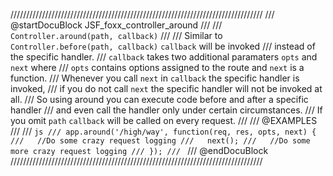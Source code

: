 ////////////////////////////////////////////////////////////////////////////////
/// @startDocuBlock JSF_foxx_controller_around
///
/// `Controller.around(path, callback)`
///
/// Similar to `Controller.before(path, callback)` `callback` will be invoked
/// instead of the specific handler.
/// `callback` takes two additional paramaters `opts` and `next` where
/// `opts` contains options assigned to the route and `next` is a function.
/// Whenever you call `next` in `callback` the specific handler is invoked,
/// if you do not call `next` the specific handler will not be invoked at all.
/// So using around you can execute code before and after a specific handler
/// and even call the handler only under certain circumstances.
/// If you omit `path` `callback` will be called on every request.
///
/// @EXAMPLES
///
/// ```js
/// app.around('/high/way', function(req, res, opts, next) {
///   //Do some crazy request logging
///   next();
///   //Do some more crazy request logging
/// });
/// ```
/// @endDocuBlock
////////////////////////////////////////////////////////////////////////////////